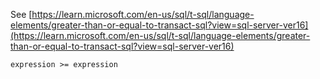 See [https://learn.microsoft.com/en-us/sql/t-sql/language-elements/greater-than-or-equal-to-transact-sql?view=sql-server-ver16](https://learn.microsoft.com/en-us/sql/t-sql/language-elements/greater-than-or-equal-to-transact-sql?view=sql-server-ver16)
```
expression >= expression
```
